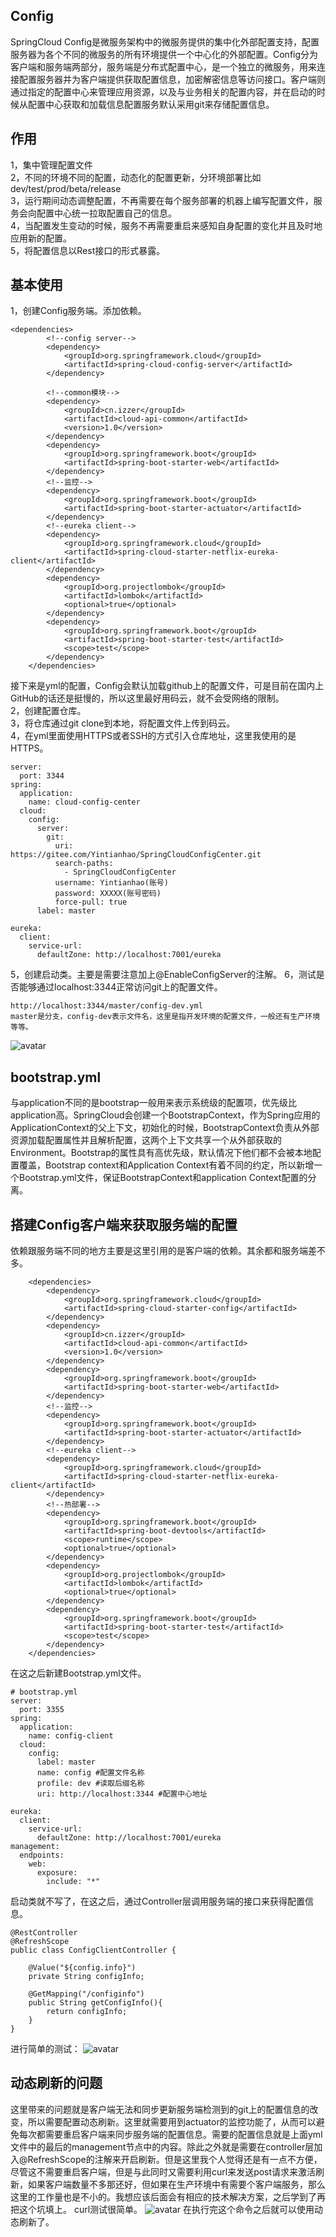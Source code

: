 ## Config
SpringCloud Config是微服务架构中的微服务提供的集中化外部配置支持，配置服务器为各个不同的微服务的所有环境提供一个中心化的外部配置。Config分为客户端和服务端两部分，服务端是分布式配置中心，是一个独立的微服务，用来连接配置服务器并为客户端提供获取配置信息，加密解密信息等访问接口。客户端则通过指定的配置中心来管理应用资源，以及与业务相关的配置内容，并在启动的时候从配置中心获取和加载信息配置服务默认采用git来存储配置信息。
## 作用
1，集中管理配置文件     
2，不同的环境不同的配置，动态化的配置更新，分环境部署比如dev/test/prod/beta/release         
3，运行期间动态调整配置，不再需要在每个服务部署的机器上编写配置文件，服务会向配置中心统一拉取配置自己的信息。       
4，当配置发生变动的时候，服务不再需要重启来感知自身配置的变化并且及时地应用新的配置。       
5，将配置信息以Rest接口的形式暴露。
## 基本使用
1，创建Config服务端。添加依赖。
```
<dependencies>
        <!--config server-->
        <dependency>
            <groupId>org.springframework.cloud</groupId>
            <artifactId>spring-cloud-config-server</artifactId>
        </dependency>

        <!--common模块-->
        <dependency>
            <groupId>cn.izzer</groupId>
            <artifactId>cloud-api-common</artifactId>
            <version>1.0</version>
        </dependency>
        <dependency>
            <groupId>org.springframework.boot</groupId>
            <artifactId>spring-boot-starter-web</artifactId>
        </dependency>
        <!--监控-->
        <dependency>
            <groupId>org.springframework.boot</groupId>
            <artifactId>spring-boot-starter-actuator</artifactId>
        </dependency>
        <!--eureka client-->
        <dependency>
            <groupId>org.springframework.cloud</groupId>
            <artifactId>spring-cloud-starter-netflix-eureka-client</artifactId>
        </dependency>
        <dependency>
            <groupId>org.projectlombok</groupId>
            <artifactId>lombok</artifactId>
            <optional>true</optional>
        </dependency>
        <dependency>
            <groupId>org.springframework.boot</groupId>
            <artifactId>spring-boot-starter-test</artifactId>
            <scope>test</scope>
        </dependency>
    </dependencies>
```
接下来是yml的配置，Config会默认加载github上的配置文件，可是目前在国内上GitHub的话还是挺慢的，所以这里最好用码云，就不会受网络的限制。           
2，创建配置仓库。       
3，将仓库通过git clone到本地，将配置文件上传到码云。        
4，在yml里面使用HTTPS或者SSH的方式引入仓库地址，这里我使用的是HTTPS。
```
server:
  port: 3344
spring:
  application:
    name: cloud-config-center
  cloud:
    config:
      server:
        git:
          uri: https://gitee.com/Yintianhao/SpringCloudConfigCenter.git
          search-paths:
            - SpringCloudConfigCenter
          username: Yintianhao(账号)
          password: XXXXX(账号密码)
          force-pull: true
      label: master

eureka:
  client:
    service-url:
      defaultZone: http://localhost:7001/eureka
```
5，创建启动类。主要是需要注意加上@EnableConfigServer的注解。
6，测试是否能够通过localhost:3344正常访问git上的配置文件。      
```
http://localhost:3344/master/config-dev.yml
master是分支，config-dev表示文件名，这里是指开发环境的配置文件，一般还有生产环境等等。
```
![avatar](http://media.izzer.cn/%E6%B5%8B%E8%AF%95config%E8%BF%9E%E9%80%9A%E7%A0%81%E4%BA%91.png)
## bootstrap.yml
与application不同的是bootstrap一般用来表示系统级的配置项，优先级比application高。SpringCloud会创建一个BootstrapContext，作为Spring应用的ApplicationContext的父上下文，初始化的时候，BootstrapContext负责从外部资源加载配置属性并且解析配置，这两个上下文共享一个从外部获取的Environment。Bootstrap的属性具有高优先级，默认情况下他们都不会被本地配置覆盖，Bootstrap context和Application Context有着不同的约定，所以新增一个Bootstrap.yml文件，保证BootstrapContext和application Context配置的分离。
## 搭建Config客户端来获取服务端的配置
依赖跟服务端不同的地方主要是这里引用的是客户端的依赖。其余都和服务端差不多。
```
    <dependencies>
        <dependency>
            <groupId>org.springframework.cloud</groupId>
            <artifactId>spring-cloud-starter-config</artifactId>
        </dependency>
        <dependency>
            <groupId>cn.izzer</groupId>
            <artifactId>cloud-api-common</artifactId>
            <version>1.0</version>
        </dependency>
        <dependency>
            <groupId>org.springframework.boot</groupId>
            <artifactId>spring-boot-starter-web</artifactId>
        </dependency>
        <!--监控-->
        <dependency>
            <groupId>org.springframework.boot</groupId>
            <artifactId>spring-boot-starter-actuator</artifactId>
        </dependency>
        <!--eureka client-->
        <dependency>
            <groupId>org.springframework.cloud</groupId>
            <artifactId>spring-cloud-starter-netflix-eureka-client</artifactId>
        </dependency>
        <!--热部署-->
        <dependency>
            <groupId>org.springframework.boot</groupId>
            <artifactId>spring-boot-devtools</artifactId>
            <scope>runtime</scope>
            <optional>true</optional>
        </dependency>
        <dependency>
            <groupId>org.projectlombok</groupId>
            <artifactId>lombok</artifactId>
            <optional>true</optional>
        </dependency>
        <dependency>
            <groupId>org.springframework.boot</groupId>
            <artifactId>spring-boot-starter-test</artifactId>
            <scope>test</scope>
        </dependency>
    </dependencies>
```
在这之后新建Bootstrap.yml文件。
```
# bootstrap.yml
server:
  port: 3355
spring:
  application:
    name: config-client
  cloud:
    config:
      label: master
      name: config #配置文件名称
      profile: dev #读取后缀名称
      uri: http://localhost:3344 #配置中心地址

eureka:
  client:
    service-url:
      defaultZone: http://localhost:7001/eureka
management:
  endpoints:
    web:
      exposure:
        include: "*"
```
启动类就不写了，在这之后，通过Controller层调用服务端的接口来获得配置信息。
```
@RestController
@RefreshScope
public class ConfigClientController {
    
    @Value("${config.info}")
    private String configInfo;

    @GetMapping("/configinfo")
    public String getConfigInfo(){
        return configInfo;
    }
}
```
进行简单的测试：
![avatar](http://media.izzer.cn/%E6%B5%8B%E8%AF%95Config%E5%AE%A2%E6%88%B7%E7%AB%AF.png)
## 动态刷新的问题
这里带来的问题就是客户端无法和同步更新服务端检测到的git上的配置信息的改变，所以需要配置动态刷新。这里就需要用到actuator的监控功能了，从而可以避免每次都需要重启客户端来同步服务端的配置信息。需要的配置信息就是上面yml文件中的最后的management节点中的内容。除此之外就是需要在controller层加入@RefreshScope的注解来开启刷新。但是这里我个人觉得还是有一点不方便，尽管这不需要重启客户端，但是与此同时又需要利用curl来发送post请求来激活刷新，如果客户端数量不多那还好，但如果在生产环境中有需要个客户端服务，那么这里的工作量也是不小的。我想应该后面会有相应的技术解决方案，之后学到了再把这个坑填上。
curl测试很简单。
![avatar](http://media.izzer.cn/curl%E6%BF%80%E6%B4%BB%E5%88%B7%E6%96%B0.png)
在执行完这个命令之后就可以使用动态刷新了。